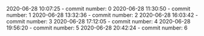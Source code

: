 2020-06-28 10:07:25 - commit number: 0
2020-06-28 11:30:50 - commit number: 1
2020-06-28 13:32:36 - commit number: 2
2020-06-28 16:03:42 - commit number: 3
2020-06-28 17:12:05 - commit number: 4
2020-06-28 19:56:20 - commit number: 5
2020-06-28 20:42:24 - commit number: 6
